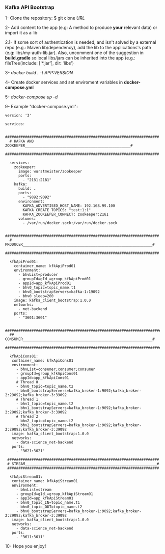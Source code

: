 ### Kafka API Bootstrap


1- Clone the repository: $ git clone _URL_

2- Add content to the app (e.g: A method to produce **your** relevant data) or import it as a lib

2.1- If some sort of authentication is needed, and isn't solved by a external repo (e.g.: Maven lib/dependency), add the lib to the applications's path (e.g: libs/my-auth-lib.jar). Also, uncomment one of the suggestion in  **build.gradle** so local libs/jars can be inherited into the app (e.g.: fileTree(include: ['*.jar'], dir: 'libs')

3- _docker build . -t $APP:$VERSION_

4- Create docker services and set enviroment variables in **docker-compose.yml**

5- _docker-compose up -d_

9- Example "docker-compose.yml":

    version: '3'
    
    services:
    
      ######################################################################
      # KAFKA AND ZOOKEEPER________________________________________________#
      ######################################################################
    
      services:
        zookeeper:
          image: wurstmeister/zookeeper
          ports:
            - "2181:2181"
        kafka:
          build: .
          ports:
            - "9092:9092"
          environment:
            KAFKA_ADVERTISED_HOST_NAME: 192.168.99.100
            KAFKA_CREATE_TOPICS: "test:1:1"
            KAFKA_ZOOKEEPER_CONNECT: zookeeper:2181
          volumes:
            - /var/run/docker.sock:/var/run/docker.sock
    
      ######################################################################
      # PRODUCER___________________________________________________________#
      ######################################################################
    
      kfkApiProd01:
        container_name: kfkApiProd01
        environment:
          - bhvList=producer
          - groupId=gId_=group_kfkApiProd01
          - appId=app_kfkApiProd01
          - bhv0_topic=topic_name.t1
          - bhv0_bootstrapServers=kafka-1:19092
          - bhv0_sleep=200
        image: kafka_client_bootstrap:1.0.0
        networks:
          - net-backend
        ports:
          - "3601:3601"
    
      #######################################################################
      ## CONSUMER___________________________________________________________#
      #######################################################################
    
      kfkApiCons01:
       container_name: kfkApiCons01
       environment:
         - bhvList=consumer;consumer;consumer
         - groupId=group_kfkApiCons01
         - appId=app_kfkApiCons01
         # Thread 0
         - bhv0_topic=topic_name.t2
         - bhv0_bootstrapServers=kafka_broker-1:9092;kafka_broker-2:29092;kafka_broker-3:39092
         # Thread 1
         - bhv1_topic=topic_name.t2
         - bhv1_bootstrapServers=kafka_broker-1:9092;kafka_broker-2:29092;kafka_broker-3:39092
         # Thread 2
         - bhv2_topic=topic_name.t2
         - bhv2_bootstrapServers=kafka_broker-1:9092;kafka_broker-2:29092;kafka_broker-3:39092
       image: kafka_client_bootstrap:1.0.0
       networks:
         - data-science_net-backend
       ports:
         - "3621:3621"
    
     #####################################################################
     # STREAM____________________________________________________________#
     #####################################################################
    
      kfkApiStream01:
       container_name: kfkApiStream01
       environment:
         - bhvList=stream
         - groupId=gId_=group_kfkApiStream01
         - appId=app_kfkApiStream01
         - bhv0_topic_IN=topic_name.t1
         - bhv0_topic_OUT=topic_name.t2
         - bhv0_bootstrapServers=kafka_broker-1:9092;kafka_broker-2:29092;kafka_broker-3:39092
       image: kafka_client_bootstrap:1.0.0
       networks:
         - data-science_net-backend
       ports:
         - "3611:3611"

10- Hope you enjoy!
